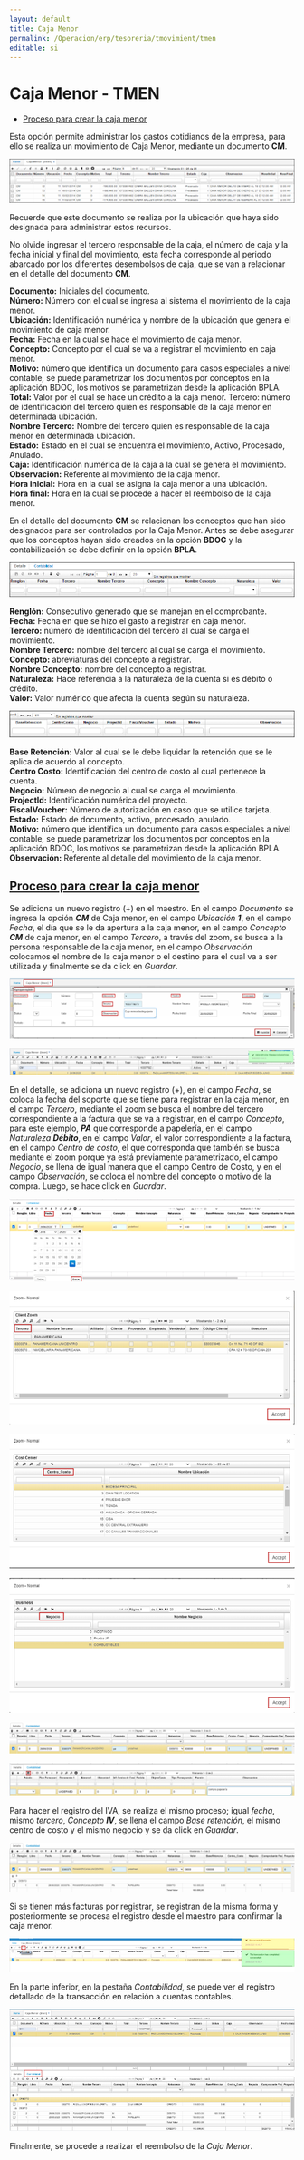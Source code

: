 ```yaml
---
layout: default
title: Caja Menor
permalink: /Operacion/erp/tesoreria/tmovimient/tmen
editable: si
---
```


# Caja Menor - TMEN  


- [Proceso para crear la caja menor](http://docs.oasiscom.com/Operacion/erp/tesoreria/tmovimient/tmen#proceso-para-crear-la-caja-menor)  


Esta opción permite administrar los gastos cotidianos de la empresa, para ello se realiza un movimiento de Caja Menor, mediante un documento **CM**. 


![](TMEN1.png)

Recuerde que este documento se realiza por la ubicación que haya sido designada para administrar estos recursos. 

No olvide ingresar el tercero responsable de la caja, el número de caja y la fecha inicial y final del movimiento, esta fecha corresponde al periodo abarcado por los diferentes desembolsos de caja, que se van a relacionar en el detalle del documento **CM**.

**Documento:** Iniciales del documento.  
**Número:** Número con el cual se ingresa al sistema el movimiento de la caja menor.  
**Ubicación:** Identificación numérica y nombre de la ubicación que genera el movimiento de caja menor.  
**Fecha:** Fecha en la cual se hace el movimiento de caja menor.  
**Concepto:** Concepto por el cual se va a registrar el movimiento en caja menor.  
**Motivo:** número que identifica un documento para casos especiales a nivel contable, se puede parametrizar los documentos por conceptos en la aplicación BDOC, los motivos se parametrizan desde la aplicación BPLA.  
**Total:** Valor por el cual se hace un crédito a la caja menor.
Tercero: número de identificación del tercero quien es responsable de la caja menor en determinada ubicación.  
**Nombre Tercero:** Nombre del tercero quien es responsable de la caja menor en determinada ubicación.  
**Estado:** Estado en el cual se encuentra el movimiento, Activo, Procesado, Anulado.  
**Caja:** Identificación numérica de la caja a la cual se genera el movimiento.  
**Observación:** Referente al movimiento de la caja menor.  
**Hora inicial:** Hora en la cual se asigna la caja menor a una ubicación.  
**Hora final:** Hora en la cual se procede a hacer el reembolso de la caja menor.  

En el detalle del documento **CM** se relacionan los conceptos que han sido designados para ser controlados por la Caja Menor. Antes se debe asegurar que los conceptos hayan sido creados en la opción **BDOC** y la contabilización se debe definir en la opción **BPLA**.  


![](TMEN2.png)


**Renglón:** Consecutivo generado que se manejan en el comprobante.  
**Fecha:** Fecha en que se hizo el gasto a registrar en caja menor.  
**Tercero:** número de identificación del tercero al cual se carga el movimiento.  
**Nombre Tercero:** nombre del tercero al cual se carga el movimiento.  
**Concepto:** abreviaturas del concepto a registrar.  
**Nombre Concepto:** nombre del concepto a registrar.  
**Naturaleza:** Hace referencia a la naturaleza de la cuenta si es débito o crédito.  
**Valor:** Valor numérico que afecta la cuenta según su naturaleza.  


![](TMEN3.png)


**Base Retención:** Valor al cual se le debe liquidar la retención que se le aplica de acuerdo al concepto.  
**Centro Costo:** Identificación del centro de costo al cual pertenece la cuenta.  
**Negocio:** Número de negocio al cual se carga el movimiento.  
**Projectld:** Identificación numérica del proyecto.  
**FiscalVoucher:** Número de autorización en caso que se utilice tarjeta.  
**Estado:** Estado de documento, activo, procesado, anulado.  
**Motivo:** número que identifica un documento para casos especiales a nivel contable, se puede parametrizar los documentos por conceptos en la aplicación BDOC, los motivos se parametrizan desde la aplicación BPLA.  
**Observación:** Referente al detalle del movimiento de la caja menor.  


## [Proceso para crear la caja menor](http://docs.oasiscom.com/Operacion/erp/tesoreria/tmovimient/tmen#proceso-para-crear-la-caja-menor)  

Se adiciona un nuevo registro (+) en el maestro.  En el campo _Documento_ se ingresa la opción **_CM_** de Caja menor, en el campo _Ubicación_ **_1_**, en el campo _Fecha_, el día que se le da apertura a la caja menor, en el campo _Concepto_ **_CM_** de caja menor, en el campo _Tercero_, a través del zoom, se busca a la persona responsable de la caja menor, en el campo _Observación_ colocamos el nombre de la caja menor o el destino para el cual va a ser utilizada y finalmente se da click en _Guardar_.  

![](TMEN4.png)  

![](TMEN5.png) 

En el detalle, se adiciona un nuevo registro (+), en el campo _Fecha_, se coloca la fecha del soporte que se tiene para registrar en la caja menor, en el campo _Tercero_, mediante el zoom se busca el nombre del tercero correspondiente a la factura que se va a registrar, en el campo _Concepto_, para este ejemplo, **_PA_** que corresponde a papelería, en el campo _Naturaleza_ **_Débito_**, en el campo _Valor_, el valor correspondiente a la factura, en el campo _Centro de costo_, el que corresponda que también se busca mediante el zoom porque ya está previamente parametrizado, el campo _Negocio_, se llena de igual manera que el campo Centro de Costo, y en el campo _Observación_, se coloca el nombre del concepto o motivo de la compra.  Luego, se hace click en _Guardar_.

![](TMEN6.png)  

![](TMEN7.png)  

![](TMEN8.png)  

![](TMEN9.png)  

![](TMEN10.png)  

![](TMEN11.png)  

Para hacer el registro del IVA, se realiza el mismo proceso; igual _fecha_, mismo _tercero_, _Concepto_ **_IV_**, se llena el campo _Base retención_, el mismo centro de costo y el mismo negocio y se da click en _Guardar_.  

![](TMEN12.png)  

Si se tienen más facturas por registrar, se registran de la misma forma y posteriormente se procesa el registro desde el maestro para confirmar la caja menor.  

![](TMEN13.png)  

En la parte inferior, en la pestaña _Contabilidad_, se puede ver el registro detallado de la transacción en relación a cuentas contables.  

![](TMEN14.png)  

Finalmente, se procede a realizar el reembolso de la _Caja Menor_.  









